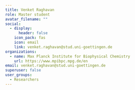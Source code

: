 ```yaml
---
title: Venket Raghavan
role: Master student
avatar_filename: ""
social:
  - display:
      header: false
    icon_pack: fas
    icon: email
    link: venket.raghavan@stud.uni-goettingen.de
organizations:
  - name: Max Planck Institute for Biophysical Chemistry
    url: https://www.mpibpc.mpg.de/en
email: venket.raghavan@stud.uni-goettingen.de
superuser: false
user_groups:
  - Researchers
---
```

